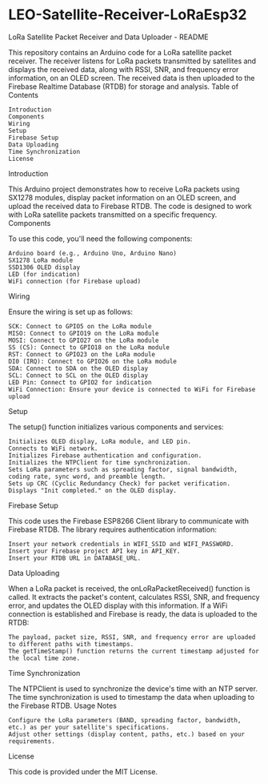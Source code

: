 # LEO-Satellite-Receiver-LoRaEsp32

LoRa Satellite Packet Receiver and Data Uploader - README

This repository contains an Arduino code for a LoRa satellite packet receiver. The receiver listens for LoRa packets transmitted by satellites and displays the received data, along with RSSI, SNR, and frequency error information, on an OLED screen. The received data is then uploaded to the Firebase Realtime Database (RTDB) for storage and analysis.
Table of Contents

    Introduction
    Components
    Wiring
    Setup
    Firebase Setup
    Data Uploading
    Time Synchronization
    License

Introduction

This Arduino project demonstrates how to receive LoRa packets using SX1278 modules, display packet information on an OLED screen, and upload the received data to Firebase RTDB. The code is designed to work with LoRa satellite packets transmitted on a specific frequency.
Components

To use this code, you'll need the following components:

    Arduino board (e.g., Arduino Uno, Arduino Nano)
    SX1278 LoRa module
    SSD1306 OLED display
    LED (for indication)
    WiFi connection (for Firebase upload)

Wiring

Ensure the wiring is set up as follows:

    SCK: Connect to GPIO5 on the LoRa module
    MISO: Connect to GPIO19 on the LoRa module
    MOSI: Connect to GPIO27 on the LoRa module
    SS (CS): Connect to GPIO18 on the LoRa module
    RST: Connect to GPIO23 on the LoRa module
    DI0 (IRQ): Connect to GPIO26 on the LoRa module
    SDA: Connect to SDA on the OLED display
    SCL: Connect to SCL on the OLED display
    LED Pin: Connect to GPIO2 for indication
    WiFi Connection: Ensure your device is connected to WiFi for Firebase upload

Setup

The setup() function initializes various components and services:

    Initializes OLED display, LoRa module, and LED pin.
    Connects to WiFi network.
    Initializes Firebase authentication and configuration.
    Initializes the NTPClient for time synchronization.
    Sets LoRa parameters such as spreading factor, signal bandwidth, coding rate, sync word, and preamble length.
    Sets up CRC (Cyclic Redundancy Check) for packet verification.
    Displays "Init completed." on the OLED display.

Firebase Setup

This code uses the Firebase ESP8266 Client library to communicate with Firebase RTDB. The library requires authentication information:

    Insert your network credentials in WIFI_SSID and WIFI_PASSWORD.
    Insert your Firebase project API key in API_KEY.
    Insert your RTDB URL in DATABASE_URL.

Data Uploading

When a LoRa packet is received, the onLoRaPacketReceived() function is called. It extracts the packet's content, calculates RSSI, SNR, and frequency error, and updates the OLED display with this information. If a WiFi connection is established and Firebase is ready, the data is uploaded to the RTDB:

    The payload, packet size, RSSI, SNR, and frequency error are uploaded to different paths with timestamps.
    The getTimeStamp() function returns the current timestamp adjusted for the local time zone.

Time Synchronization

The NTPClient is used to synchronize the device's time with an NTP server. The time synchronization is used to timestamp the data when uploading to the Firebase RTDB.
Usage Notes

    Configure the LoRa parameters (BAND, spreading factor, bandwidth, etc.) as per your satellite's specifications.
    Adjust other settings (display content, paths, etc.) based on your requirements.

License

This code is provided under the MIT License.
